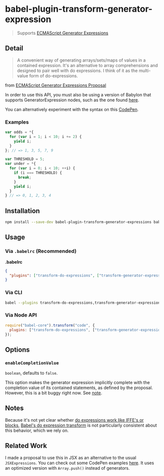 # babel-plugin-transform-generator-expression

> Supports [ECMAScript Generator Expressions](https://github.com/sebmarkbage/ecmascript-generator-expression)

## Detail

> A convenient way of generating arrays/sets/maps of values in a contained expression. It's an alternative to array comprehensions and designed to pair well with do expressions. I think of it as the multi-value form of do-expressions.

from [ECMAScript Generator Expressions Proposal](https://github.com/sebmarkbage/ecmascript-generator-expression)

In order to use this API, you must also be using a version of Babylon that supports GeneratorExpression nodes, such as the one found [here](https://github.com/clemmy/babylon/tree/general-gexp-6.18).

You can alternatively experiment with the syntax on this [CodePen](https://codepen.io/clemmy/pen/zpGaNv?editors=1000).

### Examples

```js
var odds = *{
  for (var i = 1; i < 10; i += 2) {
    yield i;
  }
}; // => 1, 3, 5, 7, 9 
```

```js
var THRESHOLD = 5;
var under = *{
  for (var i = 0; i < 10; ++i) {
    if (i === THRESHOLD) {
      break;
    }
    yield i;
  }
} // => 0, 1, 2, 3, 4
```

## Installation

```sh
npm install --save-dev babel-plugin-transform-generator-expressions babel-plugin-transform-do-expressions
```

## Usage

### Via `.babelrc` (Recommended)

**.babelrc**

```json
{
  "plugins": ["transform-do-expressions", ["transform-generator-expressions", { "enableCompletionValue", false }]]
}
```

### Via CLI

```sh
babel --plugins transform-do-expressions,transform-generator-expressions script.js
```

### Via Node API

```javascript
require("babel-core").transform("code", {
  plugins: ["transform-do-expressions", ["transform-generator-expression", { enableCompletionValue: false }]]
});
```

## Options

### `enableCompletionValue`

`boolean`, defaults to `false`.

This option makes the generator expression implicitly complete with the completion value of its contained statements, as defined by the proposal. However, this is a bit buggy right now. See [note](notes).

## Notes

Because it's not yet clear whether [do expressions work like IFFE's or blocks](https://github.com/tc39/proposal-do-expressions/issues/5#issuecomment-351860849), [Babel's do expression transform](https://github.com/babel/babel/tree/master/packages/babel-plugin-proposal-do-expressions) is not particularly consistent about this behavior, which we rely on.

## Related Work

I made a proposal to use this in JSX as an alternative to the usual `JSXExpressions`. You can check out some CodePen examples [here](https://github.com/facebook/jsx/pull/99). It uses an optimized version with `Array.push()` instead of generators.
